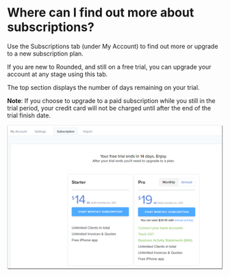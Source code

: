 # Where can I find out more about subscriptions?

Use the Subscriptions tab \(under My Account\) to find out more or upgrade to a new subscription plan. 

If you are new to Rounded, and still on a free trial, you can upgrade your account at any stage using this tab.

The top section displays the number of days remaining on your trial. 

**Note**: If you choose to upgrade to a paid subscription while you still in the trial period, your credit card will not be charged until after the end of the trial finish date.



![](/assets/Subs.png)








